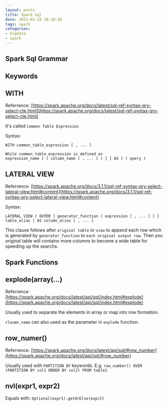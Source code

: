 ```yaml
---
layout: posts
title: Spark Sql
date: 2021-03-18 18:18:18
tags: spark
categories:
- bigdata
- spark
---
```


## Spark Sql Grammar

## Keywords

WITH
---

Referrence: [https://spark.apache.org/docs/latest/sql-ref-syntax-qry-select-cte.html](https://spark.apache.org/docs/latest/sql-ref-syntax-qry-select-cte.html)

It's called `Common Table Expression`

Syntax:

```
WITH common_table_expression [ , ... ]

While common_table_expression is defined as
expression_name [ ( column_name [ , ... ] ) ] [ AS ] ( query )
```

LATERAL VIEW
---

Referrence: [https://spark.apache.org/docs/3.1.1/sql-ref-syntax-qry-select-lateral-view.html#content](https://spark.apache.org/docs/3.1.1/sql-ref-syntax-qry-select-lateral-view.html#content)

Syntax:

```
LATERAL VIEW [ OUTER ] generator_function ( expression [ , ... ] ) [ table_alias ] AS column_alias [ , ... ]
```

This clause follows after `original table` or `view` to append each row which is generated by `generator_function` to `each original output row`. Then you original table will contains more columns to become a wide table for speeding up the searchs.

## Spark Functions

explode(array(...)
---

Referrence: [https://spark.apache.org/docs/latest/api/sql/index.html#explode](https://spark.apache.org/docs/latest/api/sql/index.html#explode)

Usually used to separate the elements in array or map into row formation. 

`cloumn_name` can also used as the parameter in `explode` function.

row_numer()
---

Referrence: [https://spark.apache.org/docs/latest/api/sql/#row_number](https://spark.apache.org/docs/latest/api/sql/#row_number)

Usually used with `PARTITION BY` keywords. E.g. `row_number() OVER (PARTITION BY col1 ORDER BY col2) FROM table1`

nvl(expr1, expr2)
---

Equals with: `Optional(expr1).getOrElse(expr2)`